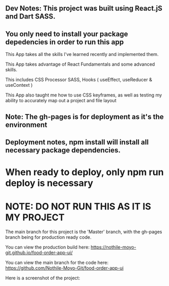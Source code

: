 ## Dev Notes: This project was built using React.jS and Dart SASS.
## You only need to install your package depedencies in order to run this app

This App takes all the skills I've learned recently and implemented them.

This App takes advantage of React Fundamentals and some advanced skills.

This includes CSS Processor SASS, Hooks ( useEffect, useReducer & useContext )

This App also taught me how to use CSS keyframes, as well as testing my ability to accurately map out a project and file layout

## Note: The gh-pages is for deployment as it's the environment

## Deployment notes, npm install will install all necessary package dependencies.
# When ready to deploy, only npm run deploy is necessary
# NOTE: DO NOT RUN THIS AS IT IS MY PROJECT

The main branch for this project is the 'Master' branch, with the gh-pages branch being for production ready code.

You can view the production build here: https://nothile-moyo-git.github.io/food-order-app-ui/

You can view the main branch for the code here: https://github.com/Nothile-Moyo-Git/food-order-app-ui 

Here is a screenshot of the project: 